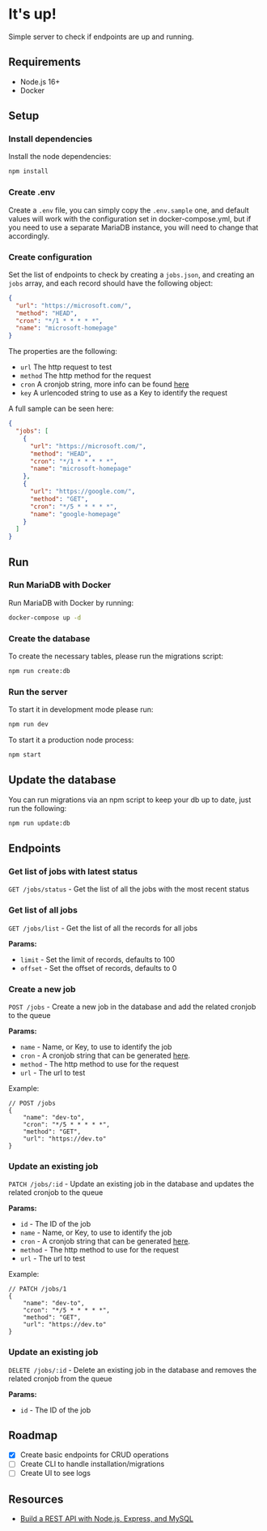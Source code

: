 # It's up!

Simple server to check if endpoints are up and running.

## Requirements

- Node.js 16+
- Docker

## Setup

### Install dependencies

Install the node dependencies:

```sh
npm install
```

### Create .env

Create a `.env` file, you can simply copy the `.env.sample` one, and default values will work with the configuration set in docker-compose.yml, but if you need to use a separate MariaDB instance, you will need to change that accordingly.

### Create configuration

Set the list of endpoints to check by creating a `jobs.json`, and creating an `jobs` array, and each record should have the following object:

```json
{
  "url": "https://microsoft.com/",
  "method": "HEAD",
  "cron": "*/1 * * * * *",
  "name": "microsoft-homepage"
}
```

The properties are the following:

- `url` The http request to test
- `method` The http method for the request
- `cron` A cronjob string, more info can be found [here](https://crontab.guru/)
- `key` A urlencoded string to use as a Key to identify the request

A full sample can be seen here:

```json
{
  "jobs": [
    {
      "url": "https://microsoft.com/",
      "method": "HEAD",
      "cron": "*/1 * * * * *",
      "name": "microsoft-homepage"
    },
    {
      "url": "https://google.com/",
      "method": "GET",
      "cron": "*/5 * * * * *",
      "name": "google-homepage"
    }
  ]
}
```

## Run

### Run MariaDB with Docker

Run MariaDB with Docker by running:

```sh
docker-compose up -d
```

### Create the database

To create the necessary tables, please run the migrations script:

```sh
npm run create:db
```

### Run the server

To start it in development mode please run:

```sh
npm run dev
```

To start it a production node process:

```sh
npm start
```

## Update the database

You can run migrations via an npm script to keep your db up to date, just run the following:

```sh
npm run update:db
```

## Endpoints

### Get list of jobs with latest status

`GET /jobs/status` - Get the list of all the jobs with the most recent status

### Get list of all jobs

`GET /jobs/list` - Get the list of all the records for all jobs

**Params:**

- `limit` - Set the limit of records, defaults to 100
- `offset` - Set the offset of records, defaults to 0

### Create a new job

`POST /jobs` - Create a new job in the database and add the related cronjob to the queue

**Params:**

- `name` - Name, or Key, to use to identify the job
- `cron` - A cronjob string that can be generated [here](https://crontab.guru/).
- `method` - The http method to use for the request
- `url` - The url to test

Example:

```jsonc
// POST /jobs
{
    "name": "dev-to",
    "cron": "*/5 * * * * *",
    "method": "GET",
    "url": "https://dev.to"
}
```

### Update an existing job

`PATCH /jobs/:id` - Update an existing job in the database and updates the related cronjob to the queue

**Params:**

- `id` - The ID of the job
- `name` - Name, or Key, to use to identify the job
- `cron` - A cronjob string that can be generated [here](https://crontab.guru/).
- `method` - The http method to use for the request
- `url` - The url to test

Example:

```jsonc
// PATCH /jobs/1
{
    "name": "dev-to",
    "cron": "*/5 * * * * *",
    "method": "GET",
    "url": "https://dev.to"
}
```

### Update an existing job

`DELETE /jobs/:id` - Delete an existing job in the database and removes the related cronjob from the queue

**Params:**

- `id` - The ID of the job

## Roadmap

- [X] Create basic endpoints for CRUD operations
- [ ] Create CLI to handle installation/migrations
- [ ] Create UI to see logs

## Resources

- [Build a REST API with Node.js, Express, and MySQL](https://blog.logrocket.com/build-rest-api-node-express-mysql/)